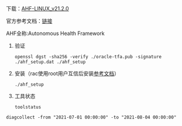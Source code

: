 下载：[AHF-LINUX_v21.2.0](https://support.oracle.com/epmos/faces/DocumentDisplay?_afrLoop=246213207235953&parent=DOCUMENT&sourceId=2209151.1&id=1513912.1&_afrWindowMode=0&_adf.ctrl-state=vd1pp5inm_140)

官方参考文档：[链接](https://docs.oracle.com/en/engineered-systems/health-diagnostics/autonomous-health-framework/ahfug/index.html)

AHF全称:Autonomous Health Framework

1. 验证

   ```
   openssl dgst -sha256 -verify ./oracle-tfa.pub -signature ./ahf_setup.dat ./ahf_setup
   ```

2. 安装（rac使用root用户互信后安装[参考文档](https://n4stack.io/2020/09/02/installing-oracle-ahf-running-orachk-linux-windows/)）

   ```
   ./ahf_setup
   ```

3. 工具状态

   ```
   toolstatus
   ```

   

```
diagcollect -from "2021-07-01 00:00:00" -to "2021-08-04 00:00:00"
```

